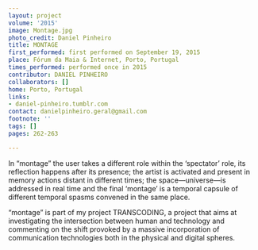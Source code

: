 ```yaml
---
layout: project
volume: '2015'
image: Montage.jpg
photo_credit: Daniel Pinheiro
title: MONTAGE
first_performed: first performed on September 19, 2015
place: Fórum da Maia & Internet, Porto, Portugal
times_performed: performed once in 2015
contributor: DANIEL PINHEIRO
collaborators: []
home: Porto, Portugal
links:
- daniel-pinheiro.tumblr.com
contact: danielpinheiro.geral@gmail.com
footnote: ''
tags: []
pages: 262-263

---
```


In “montage” the user takes a different role within the ‘spectator’ role, its reflection happens after its presence; the artist is activated and present in memory actions distant in different times; the space—universe—is addressed in real time and the final ‘montage’ is a temporal capsule of different temporal spasms convened in the same place.

“montage” is part of my project TRANSCODING, a project that aims at investigating the intersection between human and technology and commenting on the shift provoked by a massive incorporation of communication technologies both in the physical and digital spheres.
